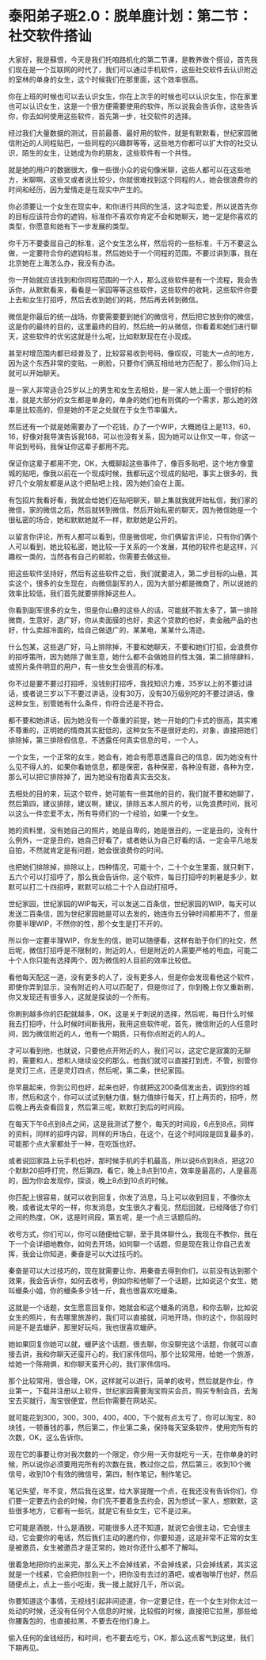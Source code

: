 # 泰阳弟子班2.0：脱单鹿计划：第二节：社交软件搭讪

大家好，我是蘇恨，今天是我们托咱路机化的第二节课，是教养做个搭设，首先我们现在是一个互联网的时代了，我们可以通过手机软件，这些社交软件去认识附近的室林的单身的女生，这个时候我们在那里面，这个效率很高。

你在上班的时候也可以去认识女生，你在上次手的时候也可以认识女生，你在家里也可以认识女生，这是一个很方便需要使用的软件，所以说我会告诉你，这些告诉你，你去如何使用这些软件，首先第一步，社交软件的选择。

经过我们大量数据的测试，目前最善、最好用的软件，就是有默默看，世纪家园微信附近的人同程贴巴，一些同程的兴趣群等等，这些地方你都可以扩大你的社交认识，陌生的女生，让她成为你的朋友，这些软件有一个共性。

就是她的用户的数据很大，像一些很小众的说句像米聊，这些人都可以在这些地方，米聊啊，这些又或者说比较少，你就很难找到这个同程的人，她会很浪费你的时间和经历，因为爱情走是在现实中产生的。

你必须要让一个女生在现实中，和你进行共同的生活，这才叫恋爱，所以说首先你的目标应该符合你的遮钩，标准你不喜欢你肯定不会和她聊天，她一定是你喜欢的类型，你愿意和她有下一步发展的类型。

你千万不要委屈自己的标准，这个女生怎么样，然后将的一些标准，千万不要这么做，一定要符合你的遮钩标准，然后她处于一个同程的范围，不要过讲到事，我在北京她在上海怎么办，我没有办法。

你一开始就应该找到和你同程范围的一个人，那么这些软件是有一个流程，我会告诉你，从默默看来，看看是一家园等等这些软件，这些软件的收耗，这些软件你要上去和女生打招呼，然后去收到她们的耗，然后再去转到微信。

微信是你最后的统一战场，你要需要要到她们的微信号，然后把它放到你的微信，这是你的最终的目的，这里最终的目的，然后统一的从微信，你看着和她们进行聊天，这些软件的优劣这就是什么呢，比如默默现在在小现成。

甚至村增范围内都已经普及了，比较容易收到号码，像叹叹，可能大一点的地方，因为这个东西非常的变贴，一刷脸，只要你们俩互相给地方匹配了，那么你们马上就可以开始聊天。

是一家人非常适合25岁以上的男生和女生去相处，是一家人她上面一个很好的标准，就是大部分的女生都是单身的，单身的她们也有则偶的一个需求，那么她的效率是比较高的，但是她的不足之处就在于女生节率偏大。

然后还有一个就是她需要办了一个花钱，办了一个WIP，大概她往上是113，60，16，好像对我导演告诉我168，可以也没有关系，因为她可以让你又一年，你这一年说到号码，我保证你这辈子都用不完。

保证你这辈子都用不完，OK，大概聊起这些事件了，像百多贴吧，这个地方像童城的贴吧，像我以前在一个现成时候，我都玩这个现成的贴吧，事实上很多的，我好几个女朋友都是从这个把贴吧上找，因为她们会在上面。

有包招片我看好看，我就会给她们在贴吧聊天，聊上集就我就开始私信，我们家的微信，家的微信之后，然后就转到微信，然后开始私密的聊天，因为微信她是一个很私密的场合，她和默默她就不一样，默默她是公开的。

以留言你评论，所有人都可以看到，但是微信呢，你们俩留言评论，只有你们俩个人可以看到，她比较私密，她比较一于关系的一个发展，其他的软件也是这样，兴趣权一类的，当然各有自己的邮脸，你需要去做这些。

把这些软件坚持好，然后有这些软件之后，我们就要进入，第二步目标的山悬，其实这个，很多的女生现在，向微信副军的人，因为大部分都是微商了，所以说她的效率比较低，我们首先就要排除掉这些人。

你看到副军很多的女生，但是你山悬的这些人的话，可能就不胜太多了，第一排除微商，生意好，退广好，你从卖面膜的也好，卖这个贷款的也好，卖金融产品的也好，什么卖超冷面的，给自己做退广的，某某电，某某什么清迹。

什么包某，这些退广好，马上排除掉，不要和她聊天，不要和她们打招，会浪费你的招呼策所，因为她除了做生意，她什么都不会做她目的性太强，第二排除肆料，或照片条件明显的用户，有一些女生会很高的标准。

你不过是要不要过打招呼，没钱别打招呼，我找知识力难，35岁以上的不要过讲话，或者说三岁以下不要过讲话，没有30万，没有30万级别吃的不要过讲话，像这种女生，别管她有什么条件，你符合还是不符合。

都不要和她讲话，因为她没有一个尊重的前提，她一开始的门卡式的很高，其实难不尊重的，正明她的情商其实挺低的，这种女生不是很好走的，对象，直接把她们排除掉，第三排除假信息，不透露任何真实信息的号，一个人。

一个女生，一个正常的女生，她会有，她会有愿意透露自己的信息，因为她没有什么见不得人的，如果你看她信息，都是保密，各种保密，各种没有甜，各种为空，那么可以把它排除掉了，因为她没有抱着真实去交友。

去相处的目的来，玩这个软件，她可能有一些其他的目的，我们就不要和她聊了，然后第四，建议排除，建议啊，建议，排除五本人照片的号，以免浪费时间，我可以这么一件恋爱不太，所有导师们的一个经验，如果一个女生。

她的资料里，没有她自己的照片，她是自卑的，她是很丑的，一定是丑的，没有什么例外，一定是丑的，她自己好看了，或者她认为自己好看的话，一定会平凡地发自拍，不然就肯定是有问题，她会很浪费你的时间。

也把她们排除掉，排除以上，四种情况，可能十个，二十个女生里面，就只剩下，五六个可以打招呼了，那么我会告诉你，这个软件，每日打招呼的刺暑是多少，默默可以打二十四招呼，默默可以给二十个人自动打招呼。

世纪家园，世纪家园的WIP每天，可以发送二百条信，世纪家园的WIP，每天可以发送二百条信，因为世纪家园她是可以去发的，她连你五分钟时间都用不了，但是你要半理WIP，不然你的性，那个女生是打不开的。

所以你一定要半理WIP，你发生的信，她可以随便看，这样有助于你们的社交，然后呢，微信打招呼是不限制的，附近的人，但是附近的人需要严格的甩血，可能二十个人你只能有选择两个，因为微信的人目前的效率比较低。

看他每天配这一道，没有更多的人了，没有更多人，但是你会发现看他这个软件，即使你弄到显示，没有附近的人可以匹配了，但是你过了，你到晚上你又重新刷，你又发现还有很多人，这就是探谈的一个所有。

你刷别越多你的匹配就越多，OK，这是关于刺说的选择，然后呢，每日什么时候我去打招呼，什么时候时间断我用，我用这些软件呢，首先，微信附近的人任意时间，因为微信附近的人，他有一个期质，只有你点附近的人的人。

才可以看到他，也就说，只要他点开附近的人，我们可以，这定它是寂寞的无聊的，需要和人，想和人继续设交的那么，他我们就可以直接打到虎，不管，别管你是灵灯三点，还是灵灯四点，然后呢，第二条，世纪家园。

你早晨起来，你到公司也好，起来也好，你就把这200条信发出去，调到你的城市，然后和这个，你可以试试到魅力值，魅力值排行每天，打上两页的，招呼，然后晚上再去查看回复，然后第三呢，默默打到后的时间段。

在每天下午6点到8点之间，这是我测试了整个，每天的时间段，6点到8点，同样的资料，同样的招呼内容，同样的开场白，在这个，在这个时间段是回复最多的，可能那个点大家都处于一种，在吃饭也好。

或者说回家路上玩手机也好，那时候手机的手机最高，所以说6点到8点，把这20个默默20招呼打完，然后第四，看它，晚上8点到10点，效率是最高的，人是最高的，因为你会发现你，探谈，晚上8点到10点的时候。

你匹配上很容易，就可以收到回复，你发了消息，马上可以收到回复，不像你太晚，或者说太早的一样，你发消息，女生很久才看见，然后回就，已经降低了你们之间的热度，OK，这是时间段，第五呢，是一个点三话题后的。

收号方式，你们可以，你可以随便给它聊，至于具体聊什么，我现在不教你，我在下一个会详细地教你，如何去开场，如何聊一个话题，但是现在我让你自己去发挥，我会让你知道，秦奋是可以大过技巧的。

秦奋是可以大过技巧的，现在就需要让你，用秦奋去得到你们，以前没有达到那个效果，我会告诉你，如何去收号，例如你和他聊了一个话题，比如说这个女生，她叫蠟条小姐，你的蠟条多少钱一斤，我也很喜欢吃蠟条。

这就是一个话题，女生愿意回复你，她就会和这个蠟条的消息，和你去聊，比如说女生的照片，有去哪里旅游的，我们可以直接就，问地开场，你的这个，你前段时间是不是去蠟萨，那里好玩吗，我也很喜欢蠟萨。

她如果回复你她可以就，蠟萨这个话题，很去聊，你没聊完这个话题，你就可以直接去讲，我和你聊天还蛮开心的，我们家伟信吗，那个比较常用，给她一个旅游，给她一个陈朔俱，和你聊天蛮开心的，我们家伟信吗。

那个比较常用，很合理，OK，这样就可以进行，简单的收号，然后就是作业，作业第一，下载并注册以上软件，世纪家园需要淘宝购买会员，购买专制会员，去淘宝去买就行，淘宝很便宜，然后你需要在网站买。

就可能花到300，300，300，400，400，下个就有点太亏了，你可以淘宝，80块钱，一顿番钱的事，然后第二，作业第二条，保持每天室条软件，使用完所有的次数，OK，这么告诉你。

现在它的事要让你对我次数的一个限定，你少用一天你就吃亏一天，在你单身的时候，所以说你必须要用完所有的次数在我，教过你之后，然后第三，收到10个微信号，收到10个有效的微信号，第四，制作笔记，制作笔记。

笔记失望，年不变，然后我在这里，给大家提醒一个点，在我还没有告诉你们，你们要一定要去约会的时候，你们先不要着急去约会，因为想试一家人，想默默，这些很多地方，它都有一些坑，就是它有些女生，它不是过来。

它可能是酒脱，什么是酒脱，可能很多人还不知道，就说它会很主动，它会很主动，它会要你的电话，然后我们主动的邀约你，你要知道，这是非常不正常的女生是被邀员，女生被邀员才是正常的，她对你还什么都不了解叫。

很着急地把你约出来完，那么天上不会掉线紧，不会掉线紧，只会掉线紧，其实这就是一个线紧，它会把你拉到一个，把你没有去过的酒吧，或者咖啡厅也好，然后随便点上，点上一些小吃街，我一接上就好几千，所以说。

你要知道这个事情，无视线引起非间迹道，你一定要记住，在一个女生对你太过一处动的时候，还没有任何个人信息的时候，比较假的时候，直接把它拉黑，那些给你腰轰包的，也直接拉黑，不要去在他们身上。

偷入任何的金钱经历，和时间，也不要去吃亏，OK，那么这点客气到这里，我们下期再见。